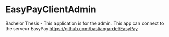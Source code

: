 # EasyPayClientAdmin
Bachelor Thesis - This application is for the admin. This app can connect to the serveur EasyPay https://github.com/bastiangardel/EasyPay
